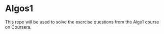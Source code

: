 # Algos1
This repo will be used to solve the exercise questions from the Algo1 course on Coursera. 
